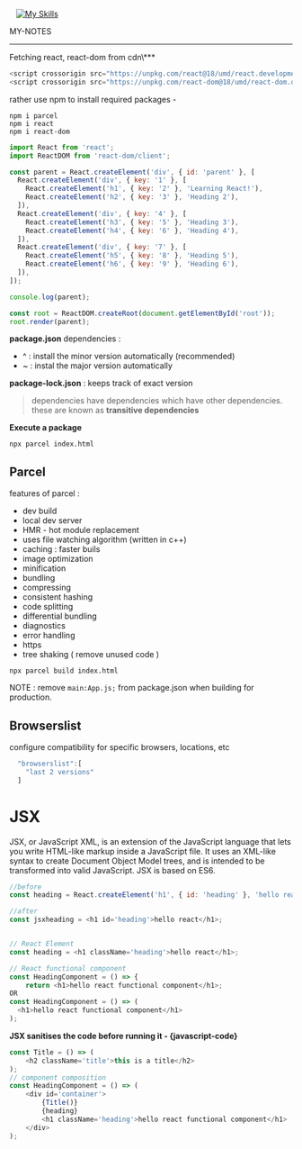 &nbsp;&nbsp;&nbsp;[![My Skills](https://skillicons.dev/icons?i=react)](https://skillicons.dev) 
 
MY-NOTES
<hr>
Fetching react, react-dom from cdn\***

```javascript
<script crossorigin src="https://unpkg.com/react@18/umd/react.development.js"></script>
<script crossorigin src="https://unpkg.com/react-dom@18/umd/react-dom.development.js"></script>
```

rather use npm to install required packages -

```
npm i parcel
npm i react
npm i react-dom
```

```javascript
import React from 'react';
import ReactDOM from 'react-dom/client';

const parent = React.createElement('div', { id: 'parent' }, [
  React.createElement('div', { key: '1' }, [
    React.createElement('h1', { key: '2' }, 'Learning React!'),
    React.createElement('h2', { key: '3' }, 'Heading 2'),
  ]),
  React.createElement('div', { key: '4' }, [
    React.createElement('h3', { key: '5' }, 'Heading 3'),
    React.createElement('h4', { key: '6' }, 'Heading 4'),
  ]),
  React.createElement('div', { key: '7' }, [
    React.createElement('h5', { key: '8' }, 'Heading 5'),
    React.createElement('h6', { key: '9' }, 'Heading 6'),
  ]),
]);

console.log(parent);

const root = ReactDOM.createRoot(document.getElementById('root'));
root.render(parent);
```

**package.json**
dependencies : <version>

- ^ : install the minor version automatically (recommended)
- ~ : instal the major version automatically

**package-lock.json** :
keeps track of exact version

> dependencies have dependencies which have other dependencies. these are known as **transitive dependencies**

**Execute a package**

```
npx parcel index.html
```

## Parcel

features of parcel :

- dev build
- local dev server
- HMR - hot module replacement
- uses file watching algorithm (written in c++)
- caching : faster buils
- image optimization
- minification
- bundling
- compressing
- consistent hashing
- code splitting
- differential bundling
- diagnostics
- error handling
- https
- tree shaking ( remove unused code )

```
npx parcel build index.html
```

NOTE : remove `main:App.js;` from package.json when building for production.

## Browserslist

configure compatibility for specific browsers, locations, etc

```javascript
  "browserslist":[
    "last 2 versions"
  ]
```

# JSX

JSX, or JavaScript XML, is an extension of the JavaScript language that lets you write HTML-like markup inside a JavaScript file. It uses an XML-like syntax to create Document Object Model trees, and is intended to be transformed into valid JavaScript. JSX is based on ES6.

```javascript
//before
const heading = React.createElement('h1', { id: 'heading' }, 'hello react');

//after
const jsxheading = <h1 id='heading'>hello react</h1>;
```


```javascript

// React Element
const heading = <h1 className='heading'>hello react</h1>;

// React functional component
const HeadingComponent = () => {
    return <h1>hello react functional component</h1>;
OR
const HeadingComponent = () => (
  <h1>hello react functional component</h1>
);
```

**JSX sanitises the code before running it  - {javascript-code}**
```javascript
const Title = () => (
    <h2 className='title'>this is a title</h2>
);
// component composition
const HeadingComponent = () => (
    <div id='container'>
        {Title()}
        {heading}
        <h1 className='heading'>hello react functional component</h1>
    </div>
);

```


